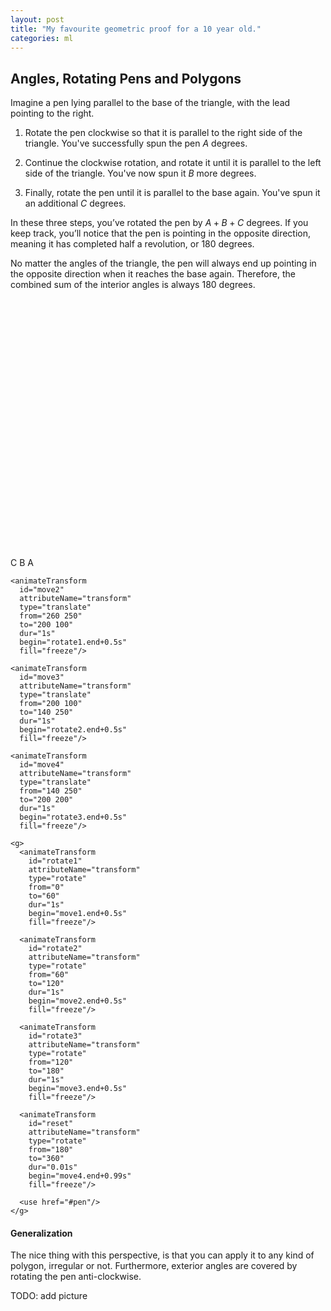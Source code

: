 ```yaml
---
layout: post
title: "My favourite geometric proof for a 10 year old."
categories: ml
---
```



## Angles, Rotating Pens and Polygons 
Imagine a pen lying parallel to the base of the triangle, with the lead pointing to the right.

1. Rotate the pen clockwise so that it is parallel to the right side of the triangle. You've successfully spun the pen $A$ degrees.

2. Continue the clockwise rotation, and rotate it until it is parallel to the left side of the triangle. You've now spun it $B$ more degrees.

3. Finally, rotate the pen until it is parallel to the base again. You've spun it an additional 
$C$ degrees.

In these three steps, you’ve rotated the pen by 
$A+B+C$ degrees. If you keep track, you’ll notice that the pen is pointing in the opposite direction, meaning it has completed half a revolution, or 180 degrees.

No matter the angles of the triangle, the pen will always end up pointing in the opposite direction when it reaches the base again. Therefore, the combined sum of the interior angles is always 180 degrees.

<svg viewBox="50 50 300 250" width="400" height="400" xmlns="http://www.w3.org/2000/svg">
  <defs>
    <filter id="glow">
      <feGaussianBlur stdDeviation="3" result="coloredBlur"/>
      <feMerge>
        <feMergeNode in="coloredBlur"/>
        <feMergeNode in="SourceGraphic"/>
      </feMerge>
    </filter>
  </defs>
  
  <path d="M 200 100 L 300 250 L 100 250 Z" 
        fill="none" 
        stroke="#2d3748" 
        stroke-width="3"/>
  
  <g font-family="Arial" font-size="16" font-weight="bold">
    <text x="85" y="255" text-anchor="middle" fill="#2d3748">
      C
      <animate attributeName="font-size" values="16;24;24;16" dur="1.5s" begin="rotate3.begin-0.2s" fill="freeze"/>
    </text>
    <text x="200" y="90" text-anchor="middle" fill="#2d3748">
      B
      <animate attributeName="font-size" values="16;24;24;16" dur="1.5s" begin="rotate2.begin-0.2s" fill="freeze"/>
    </text>
    <text x="315" y="255" text-anchor="middle" fill="#2d3748">
      A
      <animate attributeName="font-size" values="16;24;24;16" dur="1.5s" begin="rotate1.begin-0.2s" fill="freeze"/>
    </text>
  </g>
  <defs>
    <g id="pen">
      <rect x="-30" y="-10" width="60" height="20" fill="#4a5568"/>
      <path d="M 30 -10 L 50 0 L 30 10 Z" fill="#1a202c"/>
      <rect x="-37" y="-9" width="7" height="18" fill="#f56565" rx="1"/>
    </g>
  </defs>
        
  <g>
    <animateTransform
      id="move1"
      attributeName="transform"
      type="translate"
      from="200 200"
      to="260 250"
      dur="1s"
      begin="0s;move4.end+1s"
      fill="freeze"/>
    
    <animateTransform
      id="move2"
      attributeName="transform"
      type="translate"
      from="260 250"
      to="200 100"
      dur="1s"
      begin="rotate1.end+0.5s"
      fill="freeze"/>
    
    <animateTransform
      id="move3"
      attributeName="transform"
      type="translate"
      from="200 100"
      to="140 250"
      dur="1s"
      begin="rotate2.end+0.5s"
      fill="freeze"/>
    
    <animateTransform
      id="move4"
      attributeName="transform"
      type="translate"
      from="140 250"
      to="200 200"
      dur="1s"
      begin="rotate3.end+0.5s"
      fill="freeze"/>
    
    <g>
      <animateTransform
        id="rotate1"
        attributeName="transform"
        type="rotate"
        from="0"
        to="60"
        dur="1s"
        begin="move1.end+0.5s"
        fill="freeze"/>
        
      <animateTransform
        id="rotate2"
        attributeName="transform"
        type="rotate"
        from="60"
        to="120"
        dur="1s"
        begin="move2.end+0.5s"
        fill="freeze"/>
      
      <animateTransform
        id="rotate3"
        attributeName="transform"
        type="rotate"
        from="120"
        to="180"
        dur="1s"
        begin="move3.end+0.5s"
        fill="freeze"/>
      
      <animateTransform
        id="reset"
        attributeName="transform"
        type="rotate"
        from="180"
        to="360"
        dur="0.01s"
        begin="move4.end+0.99s"
        fill="freeze"/>
      
      <use href="#pen"/>
    </g>
  </g>
</svg>

#### Generalization

The nice thing with this perspective, is that you can apply it to any kind of polygon, irregular or not. Furthermore, exterior angles are covered by rotating the pen anti-clockwise.

TODO: add picture 
